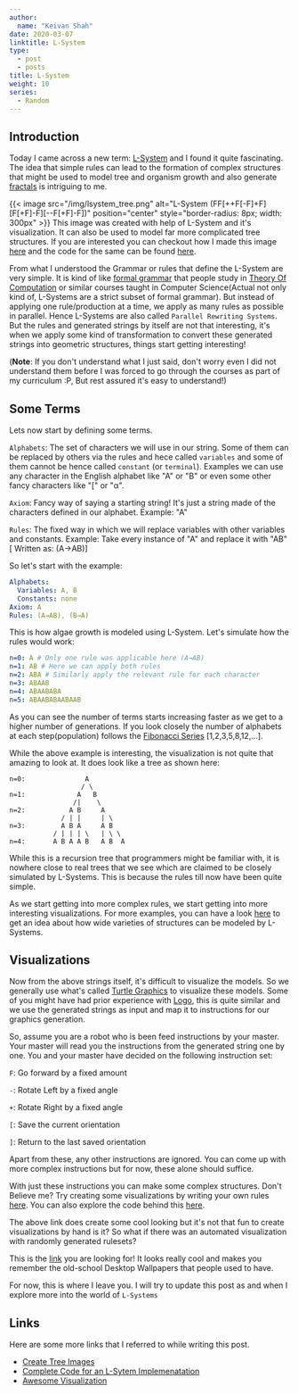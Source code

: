 ```yaml
---
author:
  name: "Keivan Shah"
date: 2020-03-07
linktitle: L-System
type:
  - post
  - posts
title: L-System
weight: 10
series:
  - Random
---
```


## Introduction

Today I came across a new term: [L-System](https://en.wikipedia.org/wiki/L-system) and I found it quite fascinating. The idea that simple rules can lead to the formation of complex structures that might be used to model tree and organism growth and also generate [fractals](https://en.wikipedia.org/wiki/Fractal#Introduction) is intriguing to me.

{{< image src="/img/lsystem_tree.png" alt="L-System (FF[++F[-F]+F][F[+F]-F][--F[+F]-F])" position="center" style="border-radius: 8px; width: 300px" >}}
This image was created with help of L-System and it's visualization. It can also be used to model far more complicated tree structures. If you are interested you can checkout how I made this image [here](https://keivan.tech/L-System/) and the code for the same can be found [here](https://github.com/keivan-shah/L-System).

From what I understood the Grammar or rules that define the L-System are very simple. It is kind of like [formal grammar](https://en.wikipedia.org/wiki/Formal_grammar) that people study in [Theory Of Computation](https://en.wikipedia.org/wiki/Theory_of_computation) or similar courses taught in Computer Science(Actual not only kind of, L-Systems are a strict subset of formal grammar). But instead of applying one rule/production at a time, we apply as many rules as possible in parallel. Hence L-Systems are also called `Parallel Rewriting Systems`. But the rules and generated strings by itself are not that interesting, it's when we apply some kind of transformation to convert these generated strings into geometric structures, things start getting interesting!

(**Note**: If you don't understand what I just said, don't worry even I did not understand them before I was forced to go through the courses as part of my curriculum :P, But rest assured it's easy to understand!)

## Some Terms

Lets now start by defining some terms.

`Alphabets`: The set of characters we will use in our string. Some of them can be replaced by others via the rules and hece called `variables` and some of them cannot be hence called `constant` (or `terminal`). Examples we can use any character in the English alphabet like "A" or "B" or even some other fancy characters like "[" or "α".

`Axiom`: Fancy way of saying a starting string! It's just a string made of the characters defined in our alphabet. Example: "A"

`Rules`: The fixed way in which we will replace variables with other variables and constants. Example: Take every instance of "A" and replace it with "AB"[ Written as: (A→AB)]

So let's start with the example:

```yaml
Alphabets:
  Variables: A, B
  Constants: none
Axiom: A
Rules: (A→AB), (B→A)
```

This is how algae growth is modeled using L-System. Let's simulate how the rules would work:

```yaml
n=0: A # Only one rule was applicable here (A→AB)
n=1: AB # Here we can apply both rules
n=2: ABA # Similarly apply the relevant rule for each character
n=3: ABAAB
n=4: ABAABABA
n=5: ABAABABAABAAB
```

As you can see the number of terms starts increasing faster as we get to a higher number of generations. If you look closely the number of alphabets at each step(population) follows the [Fibonacci Series](https://en.wikipedia.org/wiki/Fibonacci_number) [1,2,3,5,8,12,...].

While the above example is interesting, the visualization is not quite that amazing to look at. It does look like a tree as shown here:

```
n=0:               A
                  / \
n=1:             A   B
                /|    \
n=2:           A B     A
             / | |     | \
n=3:         A B A     A B
           / | | | \   | \ \
n=4:       A B A A B   A B  A
```

While this is a recursion tree that programmers might be familiar with, it is nowhere close to real trees that we see which are claimed to be closely simulated by L-Systems. This is because the rules till now have been quite simple.

As we start getting into more complex rules, we start getting into more interesting visualizations. For more examples, you can have a look [here](https://en.wikipedia.org/wiki/L-system#Examples_of_L-systems) to get an idea about how wide varieties of structures can be modeled by L-Systems.

## Visualizations

Now from the above strings itself, it's difficult to visualize the models. So we generally use what's called [Turtle Graphics](https://en.wikipedia.org/wiki/Turtle_graphics) to visualize these models. Some of you might have had prior experience with [Logo](<https://en.wikipedia.org/wiki/Logo_(programming_language)>), this is quite similar and we use the generated strings as input and map it to instructions for our graphics generation.

So, assume you are a robot who is been feed instructions by your master. Your master will read you the instructions from the generated string one by one.
You and your master have decided on the following instruction set:

`F`: Go forward by a fixed amount

`-`: Rotate Left by a fixed angle

`+`: Rotate Right by a fixed angle

`[`: Save the current orientation

`]`: Return to the last saved orientation

Apart from these, any other instructions are ignored.
You can come up with more complex instructions but for now, these alone should suffice.

With just these instructions you can make some complex structures. Don't Believe me?
Try creating some visualizations by writing your own rules [here](https://keivan.tech/L-System/). You can also explore the code behind this [here](https://github.com/keivan-shah/L-System).

The above link does create some cool looking but it's not that fun to create visualizations by hand is it? So what if there was an automated visualization with randomly generated rulesets?

This is the [link](https://ehrenjn.github.io/LSystems/lsystems.html) you are looking for! It looks really cool and makes you remember the old-school Desktop Wallpapers that people used to have.

For now, this is where I leave you. I will try to update this post as and when I explore more into the world of `L-Systems`

## Links

Here are some more links that I referred to while writing this post.

- [Create Tree Images](https://github.com/TanviKumar/treegen)
- [Complete Code for an L-Sytem Implemenatation](https://github.com/nylki/lindenmayer)
- [Awesome Visualization](https://github.com/ehrenjn/LSystems)
